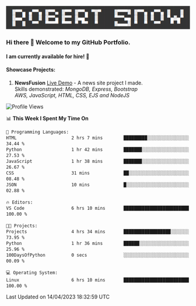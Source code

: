 <img alt="myname" src="assets/name.png" />

### Hi there 👋 Welcome to my GitHub Portfolio.
#### I am currently available for hire!  :briefcase:

#### Showcase Projects:

1. **NewsFusion** [Live Demo](https://news-1-f7223358.deta.app/) - A news site project I made.\
Skills demonstrated: *MongoDB, Express, Bootstrap\
AWS, JavaScript, HTML, CSS, EJS and NodeJS*

<!--START_SECTION:waka-->
![Profile Views](http://img.shields.io/badge/Profile%20Views-5-blue)

📊 **This Week I Spent My Time On** 

```text
💬 Programming Languages: 
HTML                     2 hrs 7 mins        █████████░░░░░░░░░░░░░░░░   34.44 % 
Python                   1 hr 42 mins        ███████░░░░░░░░░░░░░░░░░░   27.53 % 
JavaScript               1 hr 38 mins        ███████░░░░░░░░░░░░░░░░░░   26.67 % 
CSS                      31 mins             ██░░░░░░░░░░░░░░░░░░░░░░░   08.48 % 
JSON                     10 mins             █░░░░░░░░░░░░░░░░░░░░░░░░   02.88 % 

🔥 Editors: 
VS Code                  6 hrs 10 mins       █████████████████████████   100.00 % 

🐱‍💻 Projects: 
Projects                 4 hrs 34 mins       ██████████████████░░░░░░░   73.95 % 
Python                   1 hr 36 mins        ██████░░░░░░░░░░░░░░░░░░░   25.96 % 
100DaysOfPython          0 secs              ░░░░░░░░░░░░░░░░░░░░░░░░░   00.09 % 

💻 Operating System: 
Linux                    6 hrs 10 mins       █████████████████████████   100.00 % 
```


 Last Updated on 14/04/2023 18:32:59 UTC
<!--END_SECTION:waka-->

<!--
**robjsnow/robjsnow** is a ✨ _special_ ✨ repository because its `README.md` (this file) appears on your GitHub profile.

Here are some ideas to get you started:

- 🔭 I’m currently working on ...
- 🌱 I’m currently learning ...
- 👯 I’m looking to collaborate on ...
- 🤔 I’m looking for help with ...
- 💬 Ask me about ...
- 📫 How to reach me: ...
- 😄 Pronouns: ...
- ⚡ Fun fact: ...
-->
